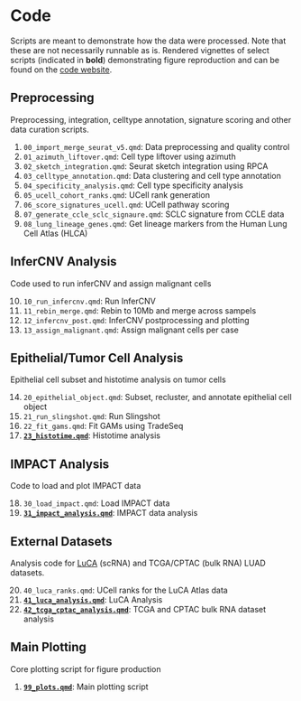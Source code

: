 # Code

Scripts are meant to demonstrate how the data were processed. Note that these are not necessarily runnable as is. Rendered vignettes of select scripts (indicated in **bold**) demonstrating figure reproduction and can be found on the [code website](https://shahcompbio.github.io/egfr_nucseq).

## Preprocessing

Preprocessing, integration, celltype annotation, signature scoring and other data curation scripts.

1. `00_import_merge_seurat_v5.qmd`: Data preprocessing and quality control
2. `01_azimuth_liftover.qmd`: Cell type liftover using azimuth
3. `02_sketch_integration.qmd`: Seurat sketch integration using RPCA
4. `03_celltype_annotation.qmd`: Data clustering and cell type annotation
5. `04_specificity_analysis.qmd`: Cell type specificity analysis
6. `05_ucell_cohort_ranks.qmd`: UCell rank generation
7. `06_score_signatures_ucell.qmd`: UCell pathway scoring
8. `07_generate_ccle_sclc_signaure.qmd`: SCLC signature from CCLE data
9. `08_lung_lineage_genes.qmd`: Get lineage markers from the Human Lung Cell Atlas (HLCA)

## InferCNV Analysis

Code used to run inferCNV and assign malignant cells

10.  `10_run_infercnv.qmd`: Run InferCNV
11. `11_rebin_merge.qmd`: Rebin to 10Mb and merge across sampels
12. `12_infercnv_post.qmd`: InferCNV postprocessing and plotting
13. `13_assign_malignant.qmd`: Assign malignant cells per case

## Epithelial/Tumor Cell Analysis

Epithelial cell subset and histotime analysis on tumor cells

14.  `20_epithelial_object.qmd`: Subset, recluster, and annotate epithelial cell object
15.  `21_run_slingshot.qmd`: Run Slingshot
16.  `22_fit_gams.qmd`: Fit GAMs using TradeSeq
17.  [**`23_histotime.qmd`**](https://shahcompbio.github.io/egfr_nucseq/articles/23_histotime.html): Histotime analysis

## IMPACT Analysis

Code to load and plot IMPACT data

18. `30_load_impact.qmd`: Load IMPACT data
19. [**`31_impact_analysis.qmd`**](https://shahcompbio.github.io/egfr_nucseq/articles/31_impact_analysis.html): IMPACT data analysis


## External Datasets

Analysis code for [LuCA](https://pubmed.ncbi.nlm.nih.gov/36368318/) (scRNA) and TCGA/CPTAC (bulk RNA) LUAD datasets.

20.   `40_luca_ranks.qmd`: UCell ranks for the LuCA Atlas data
21.   [**`41_luca_analysis.qmd`**](https://shahcompbio.github.io/egfr_nucseq/articles/41_luca_analysis.html): LuCA Analysis
22.   [**`42_tcga_cptac_analysis.qmd`**](https://shahcompbio.github.io/egfr_nucseq/articles/42_tcga_cptac_analysis.html): TCGA and CPTAC bulk RNA dataset analysis

## Main Plotting

Core plotting script for figure production

1.  [**`99_plots.qmd`**](https://shahcompbio.github.io/egfr_nucseq/articles/99_plots.html): Main plotting script
